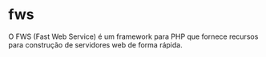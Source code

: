 # fws
O FWS (Fast Web Service) é um framework para PHP que fornece recursos para construção de servidores web de forma rápida.
